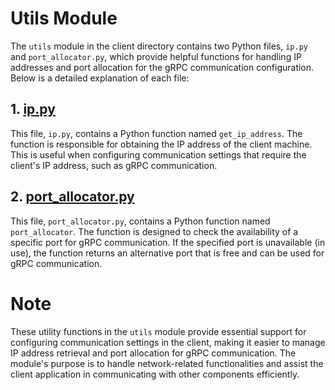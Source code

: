 # Utils Module

The `utils` module in the client directory contains two Python files, `ip.py` and `port_allocator.py`, which provide helpful functions for handling IP addresses and port allocation for the gRPC communication configuration. Below is a detailed explanation of each file:

## 1. [ip.py](ip.py)

This file, `ip.py`, contains a Python function named `get_ip_address`. The function is responsible for obtaining the IP address of the client machine. This is useful when configuring communication settings that require the client's IP address, such as gRPC communication.

## 2. [port_allocator.py](port_allocator.py)

This file, `port_allocator.py`, contains a Python function named `port_allocator`. The function is designed to check the availability of a specific port for gRPC communication. If the specified port is unavailable (in use), the function returns an alternative port that is free and can be used for gRPC communication.

# Note

These utility functions in the `utils` module provide essential support for configuring communication settings in the client, making it easier to manage IP address retrieval and port allocation for gRPC communication. The module's purpose is to handle network-related functionalities and assist the client application in communicating with other components efficiently.

